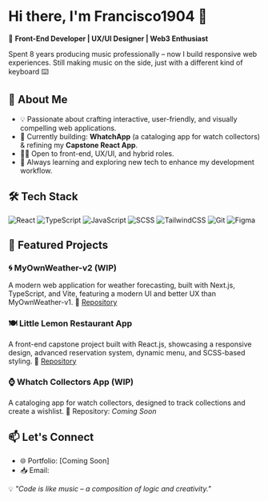 # Hi there, I'm Francisco1904 👋

🎨 **Front-End Developer | UX/UI Designer | Web3 Enthusiast**

Spent 8 years producing music professionally – now I build responsive web experiences. Still making music on the side, just with a different kind of keyboard ⌨️

## 🚀 About Me
- 💡 Passionate about crafting interactive, user-friendly, and visually compelling web applications.
- 🎯 Currently building: **WhatchApp** (a cataloging app for watch collectors) & refining my **Capstone React App**.
- 👨‍💻 Open to front-end, UX/UI, and hybrid roles.
- 🌱 Always learning and exploring new tech to enhance my development workflow.

## 🛠️ Tech Stack
![React](https://img.shields.io/badge/React-61DAFB?style=for-the-badge&logo=react&logoColor=white)
![TypeScript](https://img.shields.io/badge/TypeScript-3178C6?style=for-the-badge&logo=typescript&logoColor=white)
![JavaScript](https://img.shields.io/badge/JavaScript-F7DF1E?style=for-the-badge&logo=javascript&logoColor=black)
![SCSS](https://img.shields.io/badge/SCSS-CF649A?style=for-the-badge&logo=sass&logoColor=white)
![TailwindCSS](https://img.shields.io/badge/TailwindCSS-38B2AC?style=for-the-badge&logo=tailwind-css&logoColor=white)
![Git](https://img.shields.io/badge/Git-F05032?style=for-the-badge&logo=git&logoColor=white)
![Figma](https://img.shields.io/badge/Figma-F24E1E?style=for-the-badge&logo=figma&logoColor=white)

## 📌 Featured Projects
### **🌀 MyOwnWeather-v2 (WIP)**
A modern web application for weather forecasting, built with Next.js, TypeScript, and Vite, featuring a modern UI and better UX than MyOwnWeather-v1.
🔗 [Repository](https://github.com/Francisco1904/MyOwnWeather-v2)

### **🍽️ Little Lemon Restaurant App**
A front-end capstone project built with React.js, showcasing a responsive design, advanced reservation system, dynamic menu, and SCSS-based styling.
🔗 [Repository](https://github.com/Francisco1904/react-capstone_project-LL)

### **⌚ Whatch Collectors App (WIP)**
A cataloging app for watch collectors, designed to track collections and create a wishlist.
🔗 Repository: *Coming Soon*

## 📫 Let's Connect
- 🌐 Portfolio: [Coming Soon]
- 📥 Email: 

💡 _"Code is like music – a composition of logic and creativity."_
